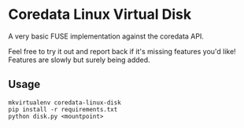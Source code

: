 Coredata Linux Virtual Disk
===========================

A very basic FUSE implementation against the coredata API.

Feel free to try it out and report back if it's missing features you'd like! 
Features are slowly but surely being added.

Usage
-----
```
mkvirtualenv coredata-linux-disk
pip install -r requirements.txt
python disk.py <mountpoint>
```
